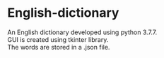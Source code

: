 # English-dictionary
An English dictionary developed using python 3.7.7.<br />
GUI is created using tkinter library.<br />
The words are stored in a .json file.<br />
